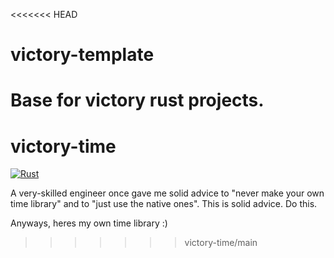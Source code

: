<<<<<<< HEAD
# victory-template
Base for victory rust projects.
=======
# victory-time
[![Rust](https://github.com/victoryforphil/victory-time/actions/workflows/rust-lib.yaml/badge.svg)](https://github.com/victoryforphil/victory-time/actions/workflows/rust-lib.yaml)


A very-skilled engineer once gave me solid advice to "never make your own time library" and to "just use the native ones". This is solid advice. Do this. 


Anyways, heres my own time library :) 
>>>>>>> victory-time/main
